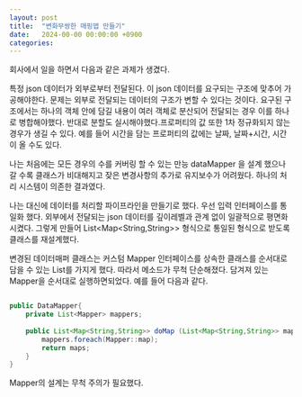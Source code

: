 ```yaml
---
layout: post
title:  "변화무쌍한 매핑맵 만들기"
date:   2024-00-00 00:00:00 +0900
categories: 
---
```


회사에서 일을 하면서 다음과 같은 과제가 생겼다.

특정 json 데이터가 외부로부터 전달된다. 이 json 데이터를 요구되는 구조에 맞추어 가공해야한다. 문제는 외부로 전달되는 데이터의 구조가 변할 수 있다는 것이다. 요구된 구조에서는 하나의 객체 안에 담길 내용이 여러 객체로 분산되어 전달되는 경우 이를 하나로 병합해야했다. 반대로 분할도 실시해야했다.프로퍼티의 값 또한 1차 정규화되지 않는 경우가 생길 수 있다. 예를 들어 시간을 담는 프로퍼티의 값에는 날짜, 날짜+시간, 시간이 올 수도 있다.

 나는 처음에는 모든 경우의 수를 커버링 할 수 있는 만능 dataMapper 을 설계 했으나 갈 수록 클래스가 비대해지고 잦은 변경사항의 추가로 유지보수가 어려웠다. 하나의 처리 시스템이 의존한 결과였다. 
 
 나는 대신에 데이터를 처리할 파이프라인을 만들기로 했다. 우선 입력 인터페이스를 통일화 했다. 외부에서 전달되는 json 데이터를 깊이레벨과 관계 없이 일괄적으로 평면화 시켰다. 그렇게 만들어 List<Map<String,String>> 형식으로 통일된 형식으로 받도록 클래스를 재설계했다.
 
변경된 데이터매퍼 클래스는 커스텀 Mapper 인터페이스를 상속한 클래스를 순서대로 담을 수 있는 List<Mapper>를 가지게 했다. 따라서 메소드가 무척 단순해졌다. 담겨져 있는 Mapper을 순서대로 실행하면되었다. 예를 들어 다음과 같다.

```java

public DataMapper{
    private List<Mapper> mappers;
    
    public List<Map<String,String>> doMap (List<Map<String,String>> maps){
        mappers.foreach(Mapper::map);
        return maps;
    }
}
```

Mapper의 설계는 무척 주의가 필요했다. 